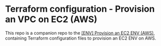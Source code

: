 # Terraform configuration - Provision an VPC on EC2 (AWS) 

This repo is a companion repo to the [\[ENV\] Provision an EC2 ENV \(AWS\)](https://github.com/ubiqube/cloudclapp-wf/tree/master/Provision_an_EC2_ENV__AWS_), containing
Terraform configuration files to provision an EC2 ENV on AWS.
